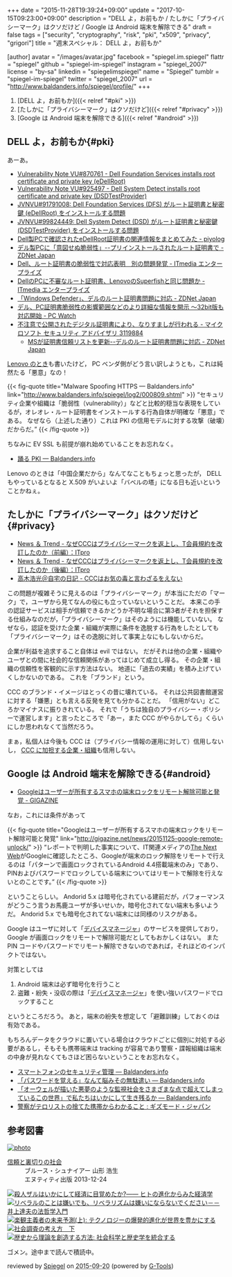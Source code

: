 +++
date = "2015-11-28T19:39:24+09:00"
update = "2017-10-15T09:23:00+09:00"
description = "DELL よ，お前もか / たしかに「プライバシーマーク」はクソだけど / Google は Android 端末を解除できる"
draft = false
tags = ["security", "cryptography", "risk", "pki", "x509", "privacy", "grigori"]
title = "週末スペシャル： DELL よ，お前もか"

[author]
  avatar = "/images/avatar.jpg"
  facebook = "spiegel.im.spiegel"
  flattr = "spiegel"
  github = "spiegel-im-spiegel"
  instagram = "spiegel_2007"
  license = "by-sa"
  linkedin = "spiegelimspiegel"
  name = "Spiegel"
  tumblr = "spiegel-im-spiegel"
  twitter = "spiegel_2007"
  url = "http://www.baldanders.info/spiegel/profile/"
+++

1. [DELL よ，お前もか]({{< relref "#pki" >}})
1. [たしかに「プライバシーマーク」はクソだけど]({{< relref "#privacy" >}})
1. [Google は Android 端末を解除できる]({{< relref "#android" >}})

## DELL よ，お前もか{#pki}

あーあ。

- [Vulnerability Note VU#870761 - Dell Foundation Services installs root certificate and private key (eDellRoot)](http://www.kb.cert.org/vuls/id/870761)
- [Vulnerability Note VU#925497 - Dell System Detect installs root certificate and private key (DSDTestProvider)](http://www.kb.cert.org/vuls/id/925497)
- [JVNVU#91791008: Dell Foundation Services (DFS) がルート証明書と秘密鍵 (eDellRoot) をインストールする問題](http://jvn.jp/vu/JVNVU91791008/)
- [JVNVU#99824449: Dell System Detect (DSD) がルート証明書と秘密鍵 (DSDTestProvider) をインストールする問題](http://jvn.jp/vu/JVNVU99824449/)
- [Dell製PCで確認されたeDellRoot証明書の関連情報をまとめてみた - piyolog](http://d.hatena.ne.jp/Kango/20151124/1448366156)
- [デル製PCに「意図せぬ脆弱性」--プリインストールされたルート証明書で - ZDNet Japan](http://japan.zdnet.com/article/35073924/)
- [Dell、ルート証明書の脆弱性で対応表明　別の問題発覚 - ITmedia エンタープライズ](http://www.itmedia.co.jp/enterprise/articles/1511/25/news055.html)
- [DellのPCに不審なルート証明書、LenovoのSuperfishと同じ問題か - ITmedia エンタープライズ](http://www.itmedia.co.jp/enterprise/articles/1511/24/news048.html)
- [「Windows Defender」、デルのルート証明書問題に対応 - ZDNet Japan](http://japan.zdnet.com/article/35074095/)
- [デル、PC証明書脆弱性の影響範囲などのより詳細な情報を開示 ～32bit版も対応開始 - PC Watch](http://pc.watch.impress.co.jp/docs/news/20151201_733070.html)
- [不注意で公開されたデジタル証明書により、なりすましが行われる - マイクロソフト セキュリティ アドバイザリ 3119884](https://technet.microsoft.com/ja-jp/library/security/3119884)
    - [MSが証明書信頼リストを更新--デルのルート証明書問題に対応 - ZDNet Japan](http://japan.zdnet.com/article/35074332/)

[Lenovo のとき](http://www.baldanders.info/spiegel/log2/000809.shtml)も書いたけど， PC ベンダ側がどう言い訳しようとも，これは純然たる「悪意」なの！

{{< fig-quote title="Malware Spoofing HTTPS — Baldanders.info" link="http://www.baldanders.info/spiegel/log2/000809.shtml" >}}
<q>セキュリティ企業や組織は「脆弱性（vulnerability）」などと比較的穏当な表現をしているが，オレオレ・ルート証明書をインストールする行為自体が明確な「悪意」である。 なぜなら（上述した通り）これは PKI の信用モデルに対する攻撃（破壊）だからだ。</q>
{{< /fig-quote >}}

ちなみに EV SSL も前提が崩れ始めていることをお忘れなく。

- [踊る PKI — Baldanders.info](http://www.baldanders.info/spiegel/log2/000828.shtml)

Lenovo のときは「中国企業だから」なんてなこともちょっと思ったが， DELL もやっているとなると X.509 がいよいよ「バベルの塔」になる日も近いということかねぇ。

## たしかに「プライバシーマーク」はクソだけど{#privacy}

- [News ＆ Trend - なぜCCCはプライバシーマークを返上し、T会員規約を改訂したのか（前編）：ITpro](http://itpro.nikkeibp.co.jp/atcl/column/14/346926/112000384/?rt=nocnt)
- [News ＆ Trend - なぜCCCはプライバシーマークを返上し、T会員規約を改訂したのか（後編）：ITpro](http://itpro.nikkeibp.co.jp/atcl/column/14/346926/112600387/?cx)
- [高木浩光＠自宅の日記 - CCCはお気の毒と言わざるをえない](http://takagi-hiromitsu.jp/diary/20151121.html#p01)

この問題が複雑そうに見えるのは「プライバシーマーク」が本当にただの「マーク」で，ユーザから見てなんの役にも立っていないということだ。
本来この手の認証サービスは相手が信頼できるかどうか不明な場合に第3者がそれを担保する仕組みなのだが，「プライバシーマーク」はそのようには機能していない。
なぜなら，認証を受けた企業・組織が実際に条件を逸脱する行為をしたとしても「プライバシーマーク」はその逸脱に対して事実上なにもしないからだ。

企業が利益を追求すること自体は evil ではない。
だがそれは他の企業・組織やユーザとの間に社会的な信頼関係があってはじめて成立し得る。
その企業・組織の信頼性を客観的に示す方法はない。
地道に「過去の実績」を積み上げていくしかないのである。
これを「ブランド」という。

CCC のブランド・イメージはとっくの昔に壊れている。
それは公共図書館運営に対する「嫌悪」とも言える反発を見ても分かることだ。
「信用がない」どころかマイナスに振りきれている。
それで「うちは独自のプライバシー・ポリシーで運営します」と言ったところで「あー，また CCC がやらかしてら」くらいにしか思われなくて当然だろう。

まぁ，私個人は今後も CCC は（プライバシー情報の運用に対して）信用しないし， [CCC に加担する企業・組織](http://nukalumix.hateblo.jp/entry/tcardoptoutlist)も信用しない。

## Google は Android 端末を解除できる{#android}

- [Googleはユーザーが所有するスマホの端末ロックをリモート解除可能と発覚 - GIGAZINE](http://gigazine.net/news/20151125-google-remote-unlock/)

なお，これには条件があって

{{< fig-quote title="Googleはユーザーが所有するスマホの端末ロックをリモート解除可能と発覚" link="http://gigazine.net/news/20151125-google-remote-unlock/" >}}
<q>レポートで判明した事実について、IT関連メディアの<a href="http://thenextweb.com/google/2015/11/22/google-can-remotely-bypass-the-passcode-of-at-least-74-of-android-devices-if-ordered/">The Next Web</a>がGoogleに確認したところ、Googleが端末のロック解除をリモートで行えるのは「パターンで画面ロックされているAndroid 4.4搭載端末のみ」であり、PINおよびパスワードでロックしている端末についてはリモートで解除を行えないとのことです。</q>
{{< /fig-quote >}}

ということらしい。
Andorid 5.x は暗号化されている建前だが，パフォーマンスがどうこう言うお馬鹿ユーザが多いせいか，暗号化されてない端末も多いようだ。
Andorid 5.x でも暗号化されてない端末には同様のリスクがある。

Google はユーザに対して「[デバイスマネージャ](https://www.google.com/android/devicemanager)」のサービスを提供しており， Google が画面ロックをリモートで解除可能だとしてもおかしくはない。
また PIN コードやパスワードでリモート解除できないのであれば，それほどのインパクトではない。

対策としては

1. Android 端末は必ず暗号化を行うこと
1. 盗難・紛失・没収の際は「[デバイスマネージャ](https://www.google.com/android/devicemanager)」を使い強いパスワードでロックすること

というところだろう。
あと，端末の紛失を想定して「避難訓練」しておくのは有効である。

もちろんデータをクラウドに置いている場合はクラウドごとに個別に対処する必要があるし，そもそも携帯端末は tracking が容易であり警察・諜報組織は端末の中身が見れなくてもさほど困らないということをお忘れなく。

- [スマートフォンのセキュリティ管理 — Baldanders.info](http://www.baldanders.info/spiegel/log2/000516.shtml)
- [「パスワードを覚える」なんて脳みその無駄遣い — Baldanders.info](http://www.baldanders.info/spiegel/log2/000739.shtml)
- [「オーウェルが描いた悪夢のような監視社会をさまざまな点で超えてしまっているこの世界」で私たちはいかにして生き残るか — Baldanders.info](http://www.baldanders.info/spiegel/log2/000768.shtml)
- [警察がテロリストの捨てた携帯からわかること : ギズモード・ジャパン](http://www.gizmodo.jp/2015/11/what-police-can-learn-from-a-terrorist.html)

## 参考図書

<div class="hreview" ><a class="item url" href="http://www.amazon.co.jp/exec/obidos/ASIN/4757143044/baldandersinf-22/"><img src="http://ecx.images-amazon.com/images/I/413qoSjODUL._SL160_.jpg" alt="photo" class="photo"  /></a><dl ><dt class="fn"><a class="item url" href="http://www.amazon.co.jp/exec/obidos/ASIN/4757143044/baldandersinf-22/">信頼と裏切りの社会</a></dt><dd>ブルース・シュナイアー 山形 浩生 </dd><dd>エヌティティ出版 2013-12-24</dd></dl><p class="similar"><a href="http://www.amazon.co.jp/exec/obidos/ASIN/4622078007/baldandersinf-22/" target="_top"><img src="http://images.amazon.com/images/P/4622078007.09._SCTHUMBZZZ_.jpg"  alt="殺人ザルはいかにして経済に目覚めたか?―― ヒトの進化からみた経済学"  /></a> <a href="http://www.amazon.co.jp/exec/obidos/ASIN/4620323098/baldandersinf-22/" target="_top"><img src="http://images.amazon.com/images/P/4620323098.09._SCTHUMBZZZ_.jpg"  alt="リベラルのことは嫌いでも、リベラリズムは嫌いにならないでください－－井上達夫の法哲学入門"  /></a> <a href="http://www.amazon.co.jp/exec/obidos/ASIN/4152094362/baldandersinf-22/" target="_top"><img src="http://images.amazon.com/images/P/4152094362.09._SCTHUMBZZZ_.jpg"  alt="楽観主義者の未来予測(上): テクノロジーの爆発的進化が世界を豊かにする"  /></a> <a href="http://www.amazon.co.jp/exec/obidos/ASIN/413052027X/baldandersinf-22/" target="_top"><img src="http://images.amazon.com/images/P/413052027X.09._SCTHUMBZZZ_.jpg"  alt="社会調査の考え方　下"  /></a> <a href="http://www.amazon.co.jp/exec/obidos/ASIN/4326302402/baldandersinf-22/" target="_top"><img src="http://images.amazon.com/images/P/4326302402.09._SCTHUMBZZZ_.jpg"  alt="歴史から理論を創造する方法: 社会科学と歴史学を統合する"  /></a> </p>
<p class="description">ゴメン。途中まで読んで積読中。</p>
<p class="gtools" >reviewed by <a href='#maker' class='reviewer'>Spiegel</a> on <abbr class="dtreviewed" title="2015-09-20">2015-09-20</abbr> (powered by <a href="http://www.goodpic.com/mt/aws/index.html" >G-Tools</a>)</p>
</div>
